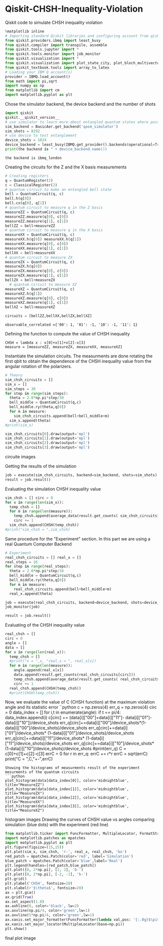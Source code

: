 # Qiskit-CHSH-Inequality-Violation
Qiskit code to simulate CHSH inequality violation

```python
%matplotlib inline
# Importing standard Qiskit libraries and configuring account from qiskit import QuantumCircuit, execute, Aer, IBMQ, BasicAer, QuantumRegister, ClassicalRegister
from qiskit.providers.ibmq import least_busy
from qiskit.compiler import transpile, assemble
from qiskit.tools.jupyter import *
from qiskit.tools.monitor import job_monitor
from qiskit.visualization import *
from qiskit.visualization import plot_state_city, plot_bloch_multivector from qiskit.visualization import plot_state_paulivec, plot_state_hinton from qiskit.quantum_info.analysis import average_data
from qiskit_textbook.tools import array_to_latex
# Loading your IBM Q account(s)
provider = IBMQ.load_account()
from math import pi,sqrt
import numpy as np
from matplotlib import cm
import matplotlib.pyplot as plt
```
Chose the simulator backend, the device backend and the number of shots

```python
import qiskit
qiskit.__qiskit_version__
# use simulator to learn more about entangled quantum states where possible 
sim_backend = BasicAer.get_backend('qasm_simulator')
sim_shots = 8192
# use device to test entanglement
device_shots = 1024
device_backend = least_busy(IBMQ.get_provider().backends(operational=True,simulator=False))
print(the backend is " + device_backend.name())
```

```
the backend is ibmq_london
```
Creating the circuits for the Z and the X basis measurements
```python
# Creating registers
q = QuantumRegister(2)
c = ClassicalRegister(2)
# quantum circuit to make an entangled bell state
bell = QuantumCircuit(q, c)
bell.h(q[0])
bell.cx(q[0], q[1])
# quantum circuit to measure q in the Z basis
measureZZ = QuantumCircuit(q, c) 
measureZZ.measure(q[0], c[0]) 
measureZZ.measure(q[1], c[1]) 
bellZZ = bell+measureZZ
# quantum circuit to measure q in the X basis
measureXX = QuantumCircuit(q, c) 
measureXX.h(q[0]) measureXX.h(q[1]) 
measureXX.measure(q[0], c[0]) 
measureXX.measure(q[1], c[1]) 
bellXX = bell+measureXX
# quantum circuit to measure ZX
measureZX = QuantumCircuit(q, c) 
measureZX.h(q[0]) 
measureZX.measure(q[0], c[0]) 
measureZX.measure(q[1], c[1]) 
bellZX = bell+measureZX
  # quantum circuit to measure XZ
measureXZ = QuantumCircuit(q, c) 
measureXZ.h(q[1]) 
measureXZ.measure(q[0], c[0]) 
measureXZ.measure(q[1], c[1]) 
bellXZ = bell+measureXZ

circuits = [bellZZ,bellXX,bellZX,bellXZ]
```
```
observable_correlated ={'00': 1, '01': -1, '10': -1, '11': 1}
```

Defining the function to compute the value of CHSH inequality
```
CHSH = lambda x : x[0]+x[1]+x[2]-x[3]
measure = [measureZZ, measureZX, measureXX, measureXZ]
```

Instantiate the simulation circuits. The measurments are done rotating the first qbit to obtain the dependence of the CHSH inequality value from the angular rotation of the polarizers.

```python
# Theory
sim_chsh_circuits = [] 
sim_x = []
sim_steps = 30
for step in range(sim_steps):
  theta = 2.0*np.pi*step/30 
  bell_middle = QuantumCircuit(q,c) 
  bell_middle.ry(theta,q[0])
  for m in measure: 
    sim_chsh_circuits.append(bell+bell_middle+m)
  sim_x.append(theta) 
#print(sim_x)
```

```python
sim_chsh_circuits[0].draw(output='mpl') 
sim_chsh_circuits[1].draw(output='mpl') 
sim_chsh_circuits[2].draw(output='mpl') 
sim_chsh_circuits[3].draw(output='mpl')
```
circuite images

Getting the results of the simulation
```python
job = execute(sim_chsh_circuits, backend=sim_backend, shots=sim_shots)
result = job.result()
```
Evaluating the simulation CHSH inequality value
```python
sim_chsh = [] circ = 0
for x in range(len(sim_x)): 
  temp_chsh = []
  for m in range(len(measure)): 
    temp_chsh.append(average_data(result.get_counts( sim_chsh_circuits[circ].name),observable_correlated)) 
    circ += 1
  sim_chsh.append(CHSH(temp_chsh)) 
#print("sim_chsh = ",sim_chsh)
```

Same procedure for the "Experiment" section. In this part we are using a real Quantum Computer Backend
```python
# Experiment
real_chsh_circuits = [] real_x = []
real_steps = 16
for step in range(real_steps):
  theta = 2.0*np.pi*step/16 
  bell_middle = QuantumCircuit(q,c) 
  bell_middle.ry(theta,q[0])
  for m in measure:
    real_chsh_circuits.append(bell+bell_middle+m) 
  real_x.append(theta)
```

```python
job = execute(real_chsh_circuits, backend=device_backend, shots=device_shots)
job_monitor(job)
```

```python
result = job.result()
```

Evaluating of the CHSH inequality value
```python
real_chsh = [] 
circ = 0
angle = [] 
data = []
for x in range(len(real_x)):
  temp_chsh = []
  #print("x = ",x, "real_x = ", real_x[x]) 
  for m in range(len(measure)):
    angle.append(real_x[x]) 
    data.append(result.get_counts(real_chsh_circuits[circ])) 
    temp_chsh.append(average_data(result.get_counts( real_chsh_circuits[circ].name),observable_correlated)) 
    circ += 1
  real_chsh.append(CHSH(temp_chsh)) 
  #print(CHSH(temp_chsh))
```
Now, we evaluate the value of C (CHSH function) at the maximum violation angle and its statistic error
``python
c = np.zeros(4)
err_q = np.zeros(4)
circ = 0
data_index = []
for i,t in enumerate(angle):
  if t == pi/4:
    data_index.append(i)
    c[circ] += (data[i]["00"]+data[i]["11"]- data[i]["01"]-data[i]["10"])/device_shots 
    err_q[circ]+=data[i]["00"]/device_shots*(1-data[i]["00"]/device_shots)/device_shots 
    err_q[circ]+=data[i]["01"]/device_shots* (1-data[i]["01"]/device_shots)/device_shots 
    err_q[circ]+=data[i]["11"]/device_shots* (1-data[i]["11"]/device_shots)/device_shots 
    err_q[circ]+=data[i]["10"]/device_shots* (1-data[i]["10"]/device_shots)/device_shots
#print(err_q)
C = c[0]+c[1]+c[2]-c[3] 
errC = 0
for r in err_q:
  errC += r*r
errC = sqrt(errC) 
print("C = ",C,"+-",errC)
```
Showing the histograms of measurments result of the experiment mesurments of the quantum circuits
```python
plot_histogram(data[data_index[0]], color='midnightblue', title="MeasureZZ") 
plot_histogram(data[data_index[1]], color='midnightblue', title="MeasureZX") 
plot_histogram(data[data_index[2]], color='midnightblue', title="MeasureXX") 
plot_histogram(data[data_index[3]], color='midnightblue', title="MeasureXZ")
```
histogram images
Drawing the curves of CHSH value vs angles comparing simulation (blue dots) with the experiment (red line)
```python
from matplotlib.ticker import FuncFormatter, MultipleLocator, FormatStrFormatter
import matplotlib.patches as mpatches
import matplotlib.pyplot as plt
plt.figure(figsize=(15,15))
plt.plot(sim_x, sim_chsh, 'r-', real_x, real_chsh, 'bo') 
red_patch = mpatches.Patch(color='red', label='Simulation') 
blue_patch = mpatches.Patch(color='blue',label='Real') 
plt.legend(handles=[red_patch,blue_patch]) 
plt.plot([0, 2*np.pi], [2, 2], 'b-') 
plt.plot([0, 2*np.pi], [-2, -2], 'b-') 
plt.grid()
plt.ylabel('CHSH', fontsize=20) 
plt.xlabel(r'$\theta$', fontsize=20) 
ax = plt.gca()
ax.grid(True)
ax.set_aspect(1.0)
ax.axhline(0, color='black', lw=2) 
ax.axvline(np.pi/4, color='green',lw=1) 
ax.axvline(5*np.pi/4, color='green',lw=1)
ax.xaxis.set_major_formatter(FuncFormatter(lambda val,pos: '{:.0g}$\pi$'.format(val/np.pi) if val !=0 else '0' ))
ax.xaxis.set_major_locator(MultipleLocator(base=np.pi))
plt.show()
```
final plot image
